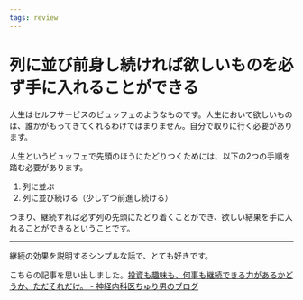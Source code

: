 ```yaml
---
tags: review
---
```


# 列に並び前身し続ければ欲しいものを必ず手に入れることができる

人生はセルフサービスのビュッフェのようなものです。人生において欲しいものは、誰かがもってきてくれるわけではまりません。自分で取りに行く必要があります。

人生というビュッフェで先頭のほうにたどりつくためには、以下の2つの手順を踏む必要があります。

1. 列に並ぶ
2. 列に並び続ける（少しずつ前進し続ける）

つまり、継続すれば必ず列の先頭にたどり着くことができ、欲しい結果を手に入れることができるということです。

---

継続の効果を説明するシンプルな話で、とても好きです。

こちらの記事を思い出しました。[投資も趣味も、何事も継続できる力があるかどうか、ただそれだけ。 - 神経内科医ちゅり男のブログ](https://www.churio807.com/entry/2018/06/25/%E6%8A%95%E8%B3%87%E3%82%82%E8%B6%A3%E5%91%B3%E3%82%82%E3%80%81%E4%BD%95%E4%BA%8B%E3%82%82%E7%B6%99%E7%B6%9A%E3%81%A7%E3%81%8D%E3%82%8B%E5%8A%9B%E3%81%8C%E3%81%82%E3%82%8B%E3%81%8B%E3%81%A9%E3%81%86)
